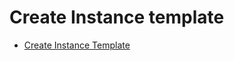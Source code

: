 # Create Instance template


* [Create Instance Template](https://console.cloud.google.com/compute/instanceTemplates/list)


